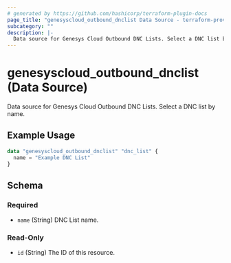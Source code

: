```yaml
---
# generated by https://github.com/hashicorp/terraform-plugin-docs
page_title: "genesyscloud_outbound_dnclist Data Source - terraform-provider-genesyscloud"
subcategory: ""
description: |-
  Data source for Genesys Cloud Outbound DNC Lists. Select a DNC list by name.
---
```


# genesyscloud_outbound_dnclist (Data Source)

Data source for Genesys Cloud Outbound DNC Lists. Select a DNC list by name.

## Example Usage

```terraform
data "genesyscloud_outbound_dnclist" "dnc_list" {
  name = "Example DNC List"
}
```

<!-- schema generated by tfplugindocs -->
## Schema

### Required

- `name` (String) DNC List name.

### Read-Only

- `id` (String) The ID of this resource.
